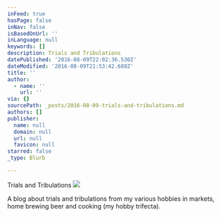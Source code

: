 ```yaml
---
inFeed: true
hasPage: false
inNav: false
isBasedOnUrl: ''
inLanguage: null
keywords: []
description: Trials and Tribulations
datePublished: '2016-08-09T22:02:36.530Z'
dateModified: '2016-08-09T21:53:42.688Z'
title: ''
author:
  - name: ''
    url: ''
via: {}
sourcePath: _posts/2016-08-09-trials-and-tribulations.md
authors: []
publisher:
  name: null
  domain: null
  url: null
  favicon: null
starred: false
_type: Blurb

---
```

Trials and Tribulations
![](https://the-grid-user-content.s3-us-west-2.amazonaws.com/1360bcaa-83db-42f9-bbea-ca177168aa3f.jpg)

A blog about trials and tribulations from my various hobbies in markets, home brewing beer and cooking (my hobby trifecta).